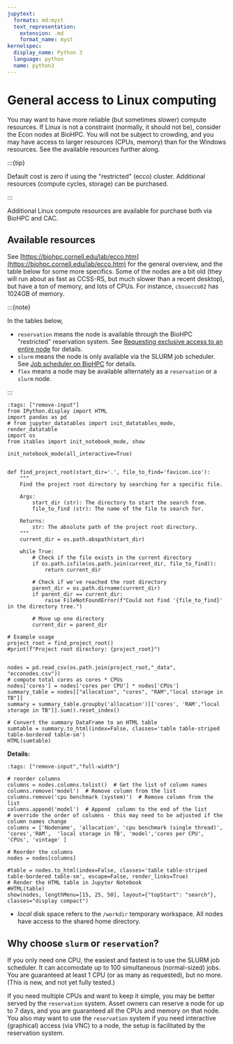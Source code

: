 ```yaml
---
jupytext:
  formats: md:myst
  text_representation:
    extension: .md
    format_name: myst
kernelspec:
  display_name: Python 3
  language: python
  name: python3
---
```


# General access to Linux computing

You may want to have more reliable (but sometimes slower) compute resources. If Linux is not a constraint (normally, it should not be), consider the Econ nodes at BioHPC. You will not be subject to crowding, and you may have access to larger resources (CPUs, memory) than for the Windows resources. See the available resources further along.

:::{tip}

Default cost is zero if using the "restricted" (ecco) cluster. Additional resources (compute cycles, storage) can be purchased. 

:::

Additional Linux compute resources are available for purchase both via BioHPC and CAC. 

## Available resources

See [https://biohpc.cornell.edu/lab/ecco.htm](https://biohpc.cornell.edu/lab/ecco.htm) for the general overview, and the table below for some more specifics. 
Some of the nodes are a bit old (they will run about as fast as CCSS-RS, but much slower than a recent desktop), but have a ton of memory, and lots of CPUs. For instance, `cbsuecco02` has 1024GB of memory. 

:::{note}

In the tables below, 

- `reservation` means the node is available through the  BioHPC "restricted" reservation system. See [Requesting exclusive access to an entire node](reserving) for details.
- `slurm` means the node is only available via the SLURM job scheduler. See [Job scheduler on BioHPC](slurm) for details.
- `flex` means a node may be available alternately as a `reservation` or a `slurm` node.

:::

```{code-cell} ipython3
:tags: ["remove-input"]
from IPython.display import HTML
import pandas as pd
# from jupyter_datatables import init_datatables_mode, render_datatable
import os
from itables import init_notebook_mode, show

init_notebook_mode(all_interactive=True)


def find_project_root(start_dir='.', file_to_find='favicon.ico'):
    """
    Find the project root directory by searching for a specific file.
    
    Args:
        start_dir (str): The directory to start the search from.
        file_to_find (str): The name of the file to search for.
        
    Returns:
        str: The absolute path of the project root directory.
    """
    current_dir = os.path.abspath(start_dir)
    
    while True:
        # Check if the file exists in the current directory
        if os.path.isfile(os.path.join(current_dir, file_to_find)):
            return current_dir
        
        # Check if we've reached the root directory
        parent_dir = os.path.dirname(current_dir)
        if parent_dir == current_dir:
            raise FileNotFoundError(f"Could not find '{file_to_find}' in the directory tree.")
        
        # Move up one directory
        current_dir = parent_dir

# Example usage
project_root = find_project_root()
#print(f"Project root directory: {project_root}")


nodes = pd.read_csv(os.path.join(project_root,"_data", "ecconodes.csv"))
# compute total cores as cores * CPUs
nodes['cores'] = nodes['cores per CPU'] * nodes['CPUs']
summary_table = nodes[["allocation", "cores", "RAM","local storage in TB"]]
summary = summary_table.groupby('allocation')[['cores', 'RAM',"local storage in TB"]].sum().reset_index()

# Convert the summary DataFrame to an HTML table
sumtable = summary.to_html(index=False, classes='table table-striped table-bordered table-sm')
HTML(sumtable)
```

**Details:**


```{code-cell} ipython3
:tags: ["remove-input","full-width"]

# reorder columns
columns = nodes.columns.tolist()  # Get the list of column names
columns.remove('model')  # Remove column from the list
columns.remove('cpu benchmark (system)')  # Remove column from the list
columns.append('model')  # Append  column to the end of the list
# override the order of columns - this may need to be adjusted if the column names change
columns = ['Nodename', 'allocation', 'cpu benchmark (single thread)', 'cores','RAM',  'local storage in TB', 'model','cores per CPU', 'CPUs', 'vintage' ]

# Reorder the columns
nodes = nodes[columns]

#table = nodes.to_html(index=False, classes='table table-striped table-bordered table-sm', escape=False, render_links=True)
# Render the HTML table in Jupyter Notebook
#HTML(table)
show(nodes, lengthMenu=[15, 25, 50], layout={"topStart": "search"}, classes="display compact")

```

- *local* disk space refers to the `/workdir` temporary workspace. All nodes have access to the shared home directory.


## Why choose `slurm` or `reservation`?

If you only need one CPU, the easiest and fastest is to use the SLURM job scheduler. It can accomodate up to 100 simultaneous (normal-sized) jobs. You are guaranteed at least 1 CPU (or as many as requested), but no more. (This is new, and not yet fully tested.)

If you need multiple CPUs and want to keep it simple, you may be better served by the `reservation` system. Asset owners can reserve a node for up to 7 days, and you are guaranteed all the CPUs and memory on that node. You also may want to use the `reservation` system if you need interactive (graphical) access (via VNC) to a node, the setup is facilitated by the reservation system.

